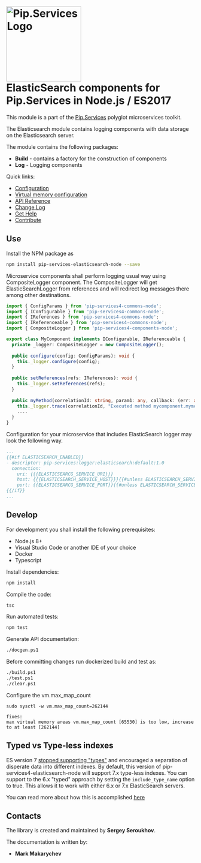 # <img src="https://uploads-ssl.webflow.com/5ea5d3315186cf5ec60c3ee4/5edf1c94ce4c859f2b188094_logo.svg" alt="Pip.Services Logo" width="200"> <br/> ElasticSearch components for Pip.Services in Node.js / ES2017

This module is a part of the [Pip.Services](http://pipservices.org) polyglot microservices toolkit.

The Elasticsearch module contains logging components with data storage on the Elasticsearch server.

The module contains the following packages:
- **Build** - contains a factory for the construction of components
- **Log** - Logging components

<a name="links"></a> Quick links:

* [Configuration](http://docs.pipservices.org/toolkit/getting_started/configurations/)
* [Virtual memory configuration](https://www.elastic.co/guide/en/elasticsearch/reference/current/vm-max-map-count.html)
* [API Reference](https://pip-services4-node.github.io/pip-services4-elasticsearch-node/globals.html)
* [Change Log](CHANGELOG.md)
* [Get Help](http://docs.pipservices.org/get_help/)
* [Contribute](http://docs.pipservices.org/contribute/)

## Use

Install the NPM package as
```bash
npm install pip-services-elasticsearch-node --save
```

Microservice components shall perform logging usual way using CompositeLogger component.
The CompositeLogger will get ElasticSearchLogger from references and will redirect log messages
there among other destinations.

```typescript
import { ConfigParams } from 'pip-services4-commons-node'; 
import { IConfigurable } from 'pip-services4-commons-node'; 
import { IReferences } from 'pip-services4-commons-node'; 
import { IReferenceable } from 'pip-services4-commons-node'; 
import { CompositeLogger } from 'pip-services4-components-node'; 

export class MyComponent implements IConfigurable, IReferenceable {
  private _logger: CompositeLogger = new CompositeLogger();
  
  public configure(config: ConfigParams): void {
    this._logger.configure(config);
  }
  
  public setReferences(refs: IReferences): void {
    this._logger.setReferences(refs);
  }
  
  public myMethod(correlationId: string, param1: any, callback: (err: any, result: any) => void): void {
    this._logger.trace(correlationId, "Executed method mycomponent.mymethod");
    ....
  }
}
```

Configuration for your microservice that includes ElasticSearch logger may look the following way.

```yaml
...
{{#if ELASTICSEARCH_ENABLED}}
- descriptor: pip-services:logger:elasticsearch:default:1.0
  connection:
    uri: {{{ELASTICSEARCG_SERVICE_URI}}}
    host: {{{ELASTICSEARCH_SERVICE_HOST}}}{{#unless ELASTICSEARCH_SERVICE_HOST}}localhost{{/unless}}
    port: {{ELASTICSEARCG_SERVICE_PORT}}{{#unless ELASTICSEARCH_SERVICE_PORT}}9200{{/unless}}\ 
{{/if}}
...
```

## Develop

For development you shall install the following prerequisites:
* Node.js 8+
* Visual Studio Code or another IDE of your choice
* Docker
* Typescript

Install dependencies:
```bash
npm install
```

Compile the code:
```bash
tsc
```

Run automated tests:
```bash
npm test
```

Generate API documentation:
```bash
./docgen.ps1
```

Before committing changes run dockerized build and test as:
```bash
./build.ps1
./test.ps1
./clear.ps1
```

Configure the vm.max_map_count

`sudo sysctl -w vm.max_map_count=262144`

    fixes:
    max virtual memory areas vm.max_map_count [65530] is too low, increase to at least [262144]

## Typed vs Type-less indexes
ES version 7 [stopped supporting "types"](https://www.elastic.co/guide/en/elasticsearch/reference/current/removal-of-types.html) and encouraged a separation of disperate data into different indexes. By default, this version of pip-services4-elasticsearch-node will support 7.x type-less indexes. You can support to the 6.x "typed" approach by setting the `include_type_name` option to true. This allows it to work with either 6.x or 7.x ElasticSearch servers.

You can read more about how this is accomplished  [here](https://www.elastic.co/blog/moving-from-types-to-typeless-apis-in-elasticsearch-7-0)

## Contacts

The library is created and maintained by **Sergey Seroukhov**.

The documentation is written by:
- **Mark Makarychev**


